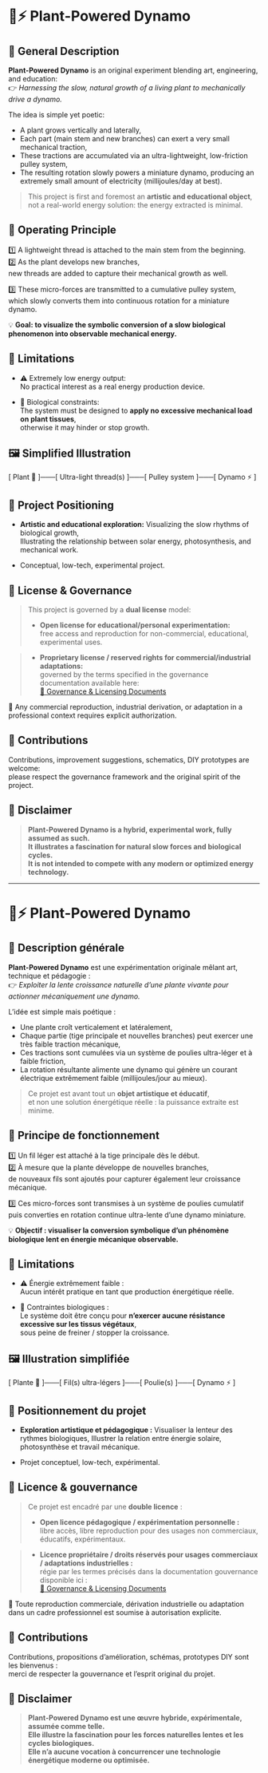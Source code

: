 # 🌱⚡ Plant-Powered Dynamo

## 📖 General Description

**Plant-Powered Dynamo** is an original experiment blending art, engineering, and education:  
👉 *Harnessing the slow, natural growth of a living plant to mechanically drive a dynamo.*

The idea is simple yet poetic:  
- A plant grows vertically and laterally,  
- Each part (main stem and new branches) can exert a very small mechanical traction,  
- These tractions are accumulated via an ultra-lightweight, low-friction pulley system,  
- The resulting rotation slowly powers a miniature dynamo, producing an extremely small amount of electricity (millijoules/day at best).

> This project is first and foremost an **artistic and educational object**,  
> not a real-world energy solution: the energy extracted is minimal.

## 🔧 Operating Principle

1️⃣ A lightweight thread is attached to the main stem from the beginning.  
2️⃣ As the plant develops new branches,  
new threads are added to capture their mechanical growth as well.

3️⃣ These micro-forces are transmitted to a cumulative pulley system,  
which slowly converts them into continuous rotation for a miniature dynamo.

💡 **Goal: to visualize the symbolic conversion of a slow biological phenomenon into observable mechanical energy.**

## 🔔 Limitations

- ⚠️ Extremely low energy output:  
  No practical interest as a real energy production device.

- 🔬 Biological constraints:  
  The system must be designed to **apply no excessive mechanical load on plant tissues**,  
  otherwise it may hinder or stop growth.

## 🖼️ Simplified Illustration

[ Plant 🌱 ]───[ Ultra-light thread(s) ]───[ Pulley system ]───[ Dynamo ⚡ ]

## 🎯 Project Positioning

- **Artistic and educational exploration:**
  Visualizing the slow rhythms of biological growth,  
  Illustrating the relationship between solar energy, photosynthesis, and mechanical work.

- Conceptual, low-tech, experimental project.

## 📜 License & Governance

> This project is governed by a **dual license** model:  
> - **Open license for educational/personal experimentation:**  
  free access and reproduction for non-commercial, educational, experimental uses.

> - **Proprietary license / reserved rights for commercial/industrial adaptations:**  
  governed by the terms specified in the governance documentation available here:  
  [📂 Governance & Licensing Documents](https://github.com/f-buisson/Plant-powered_Dynamo/tree/main/governance)

🔔 Any commercial reproduction, industrial derivation, or adaptation in a professional context requires explicit authorization.

## 🤝 Contributions

Contributions, improvement suggestions, schematics, DIY prototypes are welcome:  
please respect the governance framework and the original spirit of the project.

## 📢 Disclaimer

> **Plant-Powered Dynamo is a hybrid, experimental work, fully assumed as such.  
> It illustrates a fascination for natural slow forces and biological cycles.  
> It is not intended to compete with any modern or optimized energy technology.**

---

# 🌱⚡ Plant-Powered Dynamo

## 📖 Description générale

**Plant-Powered Dynamo** est une expérimentation originale mêlant art, technique et pédagogie :  
👉 *Exploiter la lente croissance naturelle d’une plante vivante pour actionner mécaniquement une dynamo.*

L’idée est simple mais poétique :  
- Une plante croît verticalement et latéralement,  
- Chaque partie (tige principale et nouvelles branches) peut exercer une très faible traction mécanique,  
- Ces tractions sont cumulées via un système de poulies ultra-léger et à faible friction,  
- La rotation résultante alimente une dynamo qui génère un courant électrique extrêmement faible (millijoules/jour au mieux).

> Ce projet est avant tout un **objet artistique et éducatif**,  
> et non une solution énergétique réelle : la puissance extraite est minime.

## 🔧 Principe de fonctionnement

1️⃣ Un fil léger est attaché à la tige principale dès le début.  
2️⃣ À mesure que la plante développe de nouvelles branches,  
de nouveaux fils sont ajoutés pour capturer également leur croissance mécanique.

3️⃣ Ces micro-forces sont transmises à un système de poulies cumulatif  
puis converties en rotation continue ultra-lente d’une dynamo miniature.

💡 **Objectif : visualiser la conversion symbolique d’un phénomène biologique lent en énergie mécanique observable.**

## 🔔 Limitations

- ⚠️ Énergie extrêmement faible :  
  Aucun intérêt pratique en tant que production énergétique réelle.

- 🔬 Contraintes biologiques :  
  Le système doit être conçu pour **n’exercer aucune résistance excessive sur les tissus végétaux**,  
  sous peine de freiner / stopper la croissance.

## 🖼️ Illustration simplifiée

[ Plante 🌱 ]───[ Fil(s) ultra-légers ]───[ Poulie(s) ]───[ Dynamo ⚡ ]

## 🎯 Positionnement du projet

- **Exploration artistique et pédagogique :**
  Visualiser la lenteur des rythmes biologiques,
  Illustrer la relation entre énergie solaire, photosynthèse et travail mécanique.

- Projet conceptuel, low-tech, expérimental.

## 📜 Licence & gouvernance

> Ce projet est encadré par une **double licence** :  
> - **Open licence pédagogique / expérimentation personnelle :**  
  libre accès, libre reproduction pour des usages non commerciaux, éducatifs, expérimentaux.

> - **Licence propriétaire / droits réservés pour usages commerciaux / adaptations industrielles :**  
  régie par les termes précisés dans la documentation gouvernance disponible ici :  
  [📂 Governance & Licensing Documents]([https://github.com/f-buisson/Solidarity-Shopping-Cart-aka-Trolley/tree/main/governance](https://github.com/f-buisson/Plant-powered_Dynamo/tree/main/governance))

🔔 Toute reproduction commerciale, dérivation industrielle ou adaptation dans un cadre professionnel est soumise à autorisation explicite.

## 🤝 Contributions

Contributions, propositions d’amélioration, schémas, prototypes DIY sont les bienvenus :  
merci de respecter la gouvernance et l’esprit original du projet.

## 📢 Disclaimer

> **Plant-Powered Dynamo est une œuvre hybride, expérimentale, assumée comme telle.  
> Elle illustre la fascination pour les forces naturelles lentes et les cycles biologiques.  
> Elle n’a aucune vocation à concurrencer une technologie énergétique moderne ou optimisée.**
